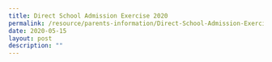 ```yaml
---
title: Direct School Admission Exercise 2020
permalink: /resource/parents-information/Direct-School-Admission-Exercise-2020
date: 2020-05-15
layout: post
description: ""
---
```


